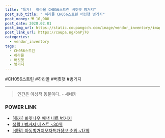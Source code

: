 ```yaml
--- 
title: "특가!  하라몰 CH056스트린 버킷햇 벙거지" 
post_sub_title: " 하라몰 CH056스트린 버킷햇 벙거지" 
post_money: ₩ 10,900 
post_date: 2020.02.01 
post_img_url: https://static.coupangcdn.com/image/vendor_inventory/images/2019/05/24/10/2/46c8656b-cf57-4f44-a12a-c2b3f75308d1.jpg 
post_link_url: https://coupa.ng/bnPj70 
categories: 
  - vendor_inventory 
tags: 
  - CH056스트린 
  - 하라몰 
  - 버킷햇 
  - 벙거지 
--- 
```

  #CH056스트린 #하라몰 #버킷햇 #벙거지 
<hr> 

> 인간은 이성적 동물이다. - 세네카 


### POWER LINK

* <a href="https://blog.naver.com/sakai111/221792497692" target="_blank">[특가] 롸잇나우 배색 니트 벙거지</a>
* <a href="https://blog.naver.com/santokki14/221792236258" target="_blank">생활 / 벙거지 베스트 ~30위</a>
* <a href="https://blog.naver.com/fasyy4321/221773147835" target="_blank"> [생활] 아동벙거지모자특가정보 순위 ~17위</a>
